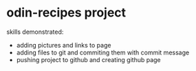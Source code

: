 # odin-recipes project 



skills demonstrated: 
- adding pictures and links to page
- adding files to git and commiting them with commit message
- pushing project to github and creating github page